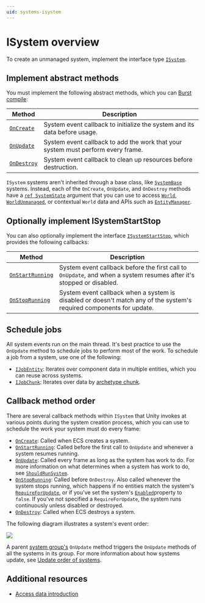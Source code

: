 ```yaml
---
uid: systems-isystem
---
```


# ISystem overview

To create an unmanaged system, implement the interface type [`ISystem`](xref:Unity.Entities.ISystem).

## Implement abstract methods

You must implement the following abstract methods, which you can [Burst compile](https://docs.unity3d.com/Packages/com.unity.burst@latest):

|**Method**|**Description**|
|---|---|
|[`OnCreate`](xref:Unity.Entities.ISystem.OnCreate*)|System event callback to initialize the system and its data before usage.|
|[`OnUpdate`](xref:Unity.Entities.ISystem.OnUpdate*)|System event callback to add the work that your system must perform every frame.|
|[`OnDestroy`](xref:Unity.Entities.ISystem.OnDestroy*)|System event callback to clean up resources before destruction.|

`ISystem` systems aren't inherited through a base class, like [`SystemBase`](systems-systembase.md) systems. Instead, each of the `OnCreate`, `OnUpdate`, and `OnDestroy` methods have a [`ref SystemState`](xref:Unity.Entities.SystemState) argument that you can use to access [`World`](xref:Unity.Entities.World), [`WorldUnmanaged`](xref:Unity.Entities.WorldUnmanaged), or contextual `World` data and APIs such as [`EntityManager`](xref:Unity.Entities.EntityManager).

## Optionally implement ISystemStartStop

You can also optionally implement the interface [`ISystemStartStop`](xref:Unity.Entities.ISystemStartStop), which provides the following callbacks:

|**Method**|**Description**|
|---|---|
|[`OnStartRunning`](xref:Unity.Entities.ISystemStartStop.OnStartRunning*)|System event callback before the first call to `OnUpdate`, and when a system resumes after it's stopped or disabled.|
|[`OnStopRunning`](xref:Unity.Entities.ISystemStartStop.OnStopRunning*)|System event callback when a system is disabled or doesn't match any of the system's required components for update.|

## Schedule jobs

All system events run on the main thread. It's best practice to use the `OnUpdate` method to schedule jobs to perform most of the work. To schedule a job from a system, use one of the following:

* [`IJobEntity`](iterating-data-ijobentity.md): Iterates over component data in multiple entities, which you can reuse across systems.
* [`IJobChunk`](xref:Unity.Entities.IJobChunk): Iterates over data by [archetype chunk](concepts-archetypes.md#archetype-chunks).

## Callback method order

There are several callback methods within `ISystem` that Unity invokes at various points during the system creation process, which you can use to schedule the work your system must do every frame:

* [`OnCreate`](xref:Unity.Entities.ISystem.OnCreate*): Called when ECS creates a system.
* [`OnStartRunning`](xref:Unity.Entities.ISystemStartStop.OnStartRunning*): Called before the first call to `OnUpdate` and whenever a system resumes running.
* [`OnUpdate`](xref:Unity.Entities.ISystem.OnUpdate*): Called every frame as long as the system has work to do. For more information on what determines when a system has work to do, see [`ShouldRunSystem`](xref:Unity.Entities.SystemState.ShouldRunSystem).
* [`OnStopRunning`](xref:Unity.Entities.ISystemStartStop.OnStopRunning*): Called before `OnDestroy`. Also called whenever the system stops running, which happens if no entities match the system's [`RequireForUpdate`](xref:Unity.Entities.SystemState.RequireForUpdate*), or if you've set the system's [`Enabled`](xref:Unity.Entities.SystemState.Enabled)property to `false`. If you've not specified a  `RequireForUpdate`, the system runs continuously unless disabled or destroyed.
* [`OnDestroy`](xref:Unity.Entities.ISystem.OnDestroy*): Called when ECS destroys a system.

The following diagram illustrates a system's event order:

![](images/SystemEventOrder.png)

A parent [system group's](systems-update-order.md) `OnUpdate` method triggers the `OnUpdate` methods of all the systems in its group. For more information about how systems update, see [Update order of systems](systems-update-order.md#update-order-of-systems). 

## Additional resources

* [Access data introduction](systems-access-data-intro.md)
